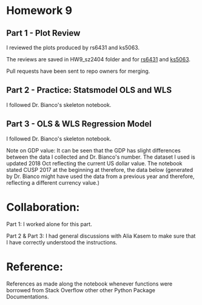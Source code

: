 
# Homework 9
## Part 1 - Plot Review
I reviewed the plots produced by rs6431 and ks5063. 

The reviews are saved in HW9_sz2404 folder and for [rs6431](../HW9_sz2404/rs6431_plotReview_sz2404.md) and [ks5063](../HW9_sz2404/ks5063_plotReview_sz2404.md).

Pull requests have been sent to repo owners for merging. 
## Part 2 - Practice: Statsmodel OLS and WLS
I followed Dr. Bianco's skeleton notebook. 

## Part 3 - OLS & WLS Regression Model

I followed Dr. Bianco's skeleton notebook. 

Note on GDP value: 
It can be seen that the GDP has slight differences between the data I collected and Dr. Bianco's number. The dataset I used is updated 2018 Oct reflecting the current US dollar value. The notebook stated CUSP 2017 at the beginning at therefore, the data below (generated by Dr. Bianco might have used the data from a previous year and therefore, reflecting a different currency value.)

# Collaboration:
Part 1: I worked alone for this part. 

Part 2 & Part 3: I had general discussions with Alia Kasem to make sure that I have correctly understood the instructions. 

# Reference:
References as made along the notebook whenever functions were borrowed from Stack Overflow other other Python Package Documentations. 
